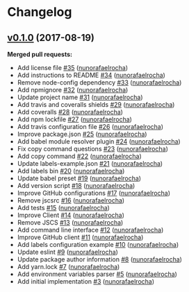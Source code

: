 # Changelog

## [v0.1.0](https://github.com/seegno/github-labels/tree/v0.1.0) (2017-08-19)
**Merged pull requests:**

- Add license file [\#35](https://github.com/seegno/github-labels/pull/35) ([nunorafaelrocha](https://github.com/nunorafaelrocha))
- Add instructions to README [\#34](https://github.com/seegno/github-labels/pull/34) ([nunorafaelrocha](https://github.com/nunorafaelrocha))
- Remove node-config dependency [\#33](https://github.com/seegno/github-labels/pull/33) ([nunorafaelrocha](https://github.com/nunorafaelrocha))
- Add npmignore [\#32](https://github.com/seegno/github-labels/pull/32) ([nunorafaelrocha](https://github.com/nunorafaelrocha))
- Update project name [\#31](https://github.com/seegno/github-labels/pull/31) ([nunorafaelrocha](https://github.com/nunorafaelrocha))
- Add travis and coveralls shields [\#29](https://github.com/seegno/github-labels/pull/29) ([nunorafaelrocha](https://github.com/nunorafaelrocha))
- Add coveralls [\#28](https://github.com/seegno/github-labels/pull/28) ([nunorafaelrocha](https://github.com/nunorafaelrocha))
- Add npm lockfile [\#27](https://github.com/seegno/github-labels/pull/27) ([nunorafaelrocha](https://github.com/nunorafaelrocha))
- Add travis configuration file [\#26](https://github.com/seegno/github-labels/pull/26) ([nunorafaelrocha](https://github.com/nunorafaelrocha))
- Improve package.json [\#25](https://github.com/seegno/github-labels/pull/25) ([nunorafaelrocha](https://github.com/nunorafaelrocha))
- Add babel module resolver plugin [\#24](https://github.com/seegno/github-labels/pull/24) ([nunorafaelrocha](https://github.com/nunorafaelrocha))
- Fix copy command questions [\#23](https://github.com/seegno/github-labels/pull/23) ([nunorafaelrocha](https://github.com/nunorafaelrocha))
- Add copy command [\#22](https://github.com/seegno/github-labels/pull/22) ([nunorafaelrocha](https://github.com/nunorafaelrocha))
- Update labels-example.json [\#21](https://github.com/seegno/github-labels/pull/21) ([nunorafaelrocha](https://github.com/nunorafaelrocha))
- Add labels bin [\#20](https://github.com/seegno/github-labels/pull/20) ([nunorafaelrocha](https://github.com/nunorafaelrocha))
- Update babel preset [\#19](https://github.com/seegno/github-labels/pull/19) ([nunorafaelrocha](https://github.com/nunorafaelrocha))
- Add version script [\#18](https://github.com/seegno/github-labels/pull/18) ([nunorafaelrocha](https://github.com/nunorafaelrocha))
- Improve GitHub configurations [\#17](https://github.com/seegno/github-labels/pull/17) ([nunorafaelrocha](https://github.com/nunorafaelrocha))
- Remove jscsrc [\#16](https://github.com/seegno/github-labels/pull/16) ([nunorafaelrocha](https://github.com/nunorafaelrocha))
- Add tests [\#15](https://github.com/seegno/github-labels/pull/15) ([nunorafaelrocha](https://github.com/nunorafaelrocha))
- Improve Client [\#14](https://github.com/seegno/github-labels/pull/14) ([nunorafaelrocha](https://github.com/nunorafaelrocha))
- Remove JSCS [\#13](https://github.com/seegno/github-labels/pull/13) ([nunorafaelrocha](https://github.com/nunorafaelrocha))
- Add command line interface [\#12](https://github.com/seegno/github-labels/pull/12) ([nunorafaelrocha](https://github.com/nunorafaelrocha))
- Improve GitHub client [\#11](https://github.com/seegno/github-labels/pull/11) ([nunorafaelrocha](https://github.com/nunorafaelrocha))
- Add labels configuration example [\#10](https://github.com/seegno/github-labels/pull/10) ([nunorafaelrocha](https://github.com/nunorafaelrocha))
- Update eslint [\#9](https://github.com/seegno/github-labels/pull/9) ([nunorafaelrocha](https://github.com/nunorafaelrocha))
- Update package author information [\#8](https://github.com/seegno/github-labels/pull/8) ([nunorafaelrocha](https://github.com/nunorafaelrocha))
- Add yarn.lock [\#7](https://github.com/seegno/github-labels/pull/7) ([nunorafaelrocha](https://github.com/nunorafaelrocha))
- Add environment variables parser [\#5](https://github.com/seegno/github-labels/pull/5) ([nunorafaelrocha](https://github.com/nunorafaelrocha))
- Add initial implementation [\#3](https://github.com/seegno/github-labels/pull/3) ([nunorafaelrocha](https://github.com/nunorafaelrocha))
